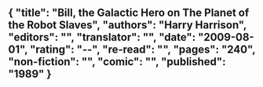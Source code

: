 {
 "title": "Bill, the Galactic Hero on The Planet of the Robot Slaves",
 "authors": "Harry Harrison",
 "editors": "",
 "translator": "",
 "date": "2009-08-01",
 "rating": "--",
 "re-read": "",
 "pages": "240",
 "non-fiction": "",
 "comic": "",
 "published": "1989"
}
---

